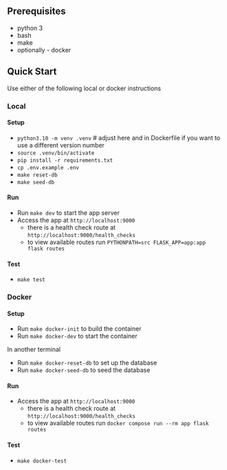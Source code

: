 ## Prerequisites

- python 3
- bash
- make
- optionally - docker

## Quick Start

Use either of the following local or docker instructions

### Local

#### Setup

- `python3.10 -m venv .venv` # adjust here and in Dockerfile if you want to use a different version number
- `source .venv/bin/activate`
- `pip install -r requirements.txt`
- `cp .env.example .env`
- `make reset-db`
- `make seed-db`

#### Run

- Run `make dev` to start the app server
- Access the app at `http://localhost:9000`
  - there is a health check route at `http://localhost:9000/health_checks`
  - to view available routes run `PYTHONPATH=src FLASK_APP=app:app flask routes`

#### Test

- `make test`

### Docker

#### Setup

- Run `make docker-init` to build the container
- Run `make docker-dev` to start the container

In another terminal

- Run `make docker-reset-db` to set up the database
- Run `make docker-seed-db` to seed the database

#### Run

- Access the app at `http://localhost:9000`
  - there is a health check route at `http://localhost:9000/health_checks`
  - to view available routes run `docker compose run --rm app flask routes`

#### Test

- `make docker-test`
